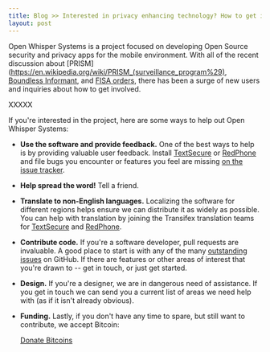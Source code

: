 ```yaml
---
title: Blog >> Interested in privacy enhancing technology? How to get involved at Open Whisper Systems.
layout: post
---
```


Open Whisper Systems is a project focused on developing Open Source security and privacy apps for the
mobile environment.  With all of the recent discussion about [PRISM](https://en.wikipedia.org/wiki/PRISM_(surveillance_program%29), 
[Boundless Informant](https://en.wikipedia.org/wiki/Boundless_Informant), and 
[FISA orders](http://www.guardian.co.uk/world/interactive/2013/jun/06/verizon-telephone-data-court-order),
there has been a surge of new users and inquiries about how to get involved.

XXXXX

If you're interested in the project, here are some ways to help out Open Whisper Systems:

* **Use the software and provide feedback.**  One of the best ways to help is by providing valuable user feedback.
  Install [TextSecure](https://play.google.com/store/apps/details?id=org.thoughtcrime.securesms) or
  [RedPhone](https://play.google.com/store/apps/details?id=org.thoughtcrime.redphone) and file bugs you encounter 
  or features you feel are missing [on the issue tracker](https://github.com/whispersystems/textsecure/issues).
* **Help spread the word!** Tell a friend.
* **Translate to non-English languages.**  Localizing the software for different regions helps ensure we can distribute
  it as widely as possible.  You can help with translation by joining the Transifex translation
  teams for [TextSecure](https://transifex.com/projects/p/textsecure-official) and 
  [RedPhone](https://transifex.com/projects/p/redphone).
* **Contribute code.** If you're a software developer, pull requests are invaluable.  A
  good place to start is with any of the many [outstanding issues](https://github.com/whispersystems) on GitHub.
  If there are features or other areas of interest that you're drawn to -- get in touch, or just get started.
* **Design.** If you're a designer, we are in dangerous need of assistance. If you get in touch we can send you
  a current list of areas we need help with (as if it isn't already obvious).
* **Funding.** Lastly, if you don't have any time to spare, but still want to contribute, we accept Bitcoin:
  
  <a class="coinbase-button" data-code="d29fd4c37ca442393e32fdcb95304701" data-button-style="donation_large" href="https://coinbase.com/checkouts/d29fd4c37ca442393e32fdcb95304701">Donate Bitcoins</a>

<script src="https://coinbase.com/assets/button.js" type="text/javascript"> </script>

